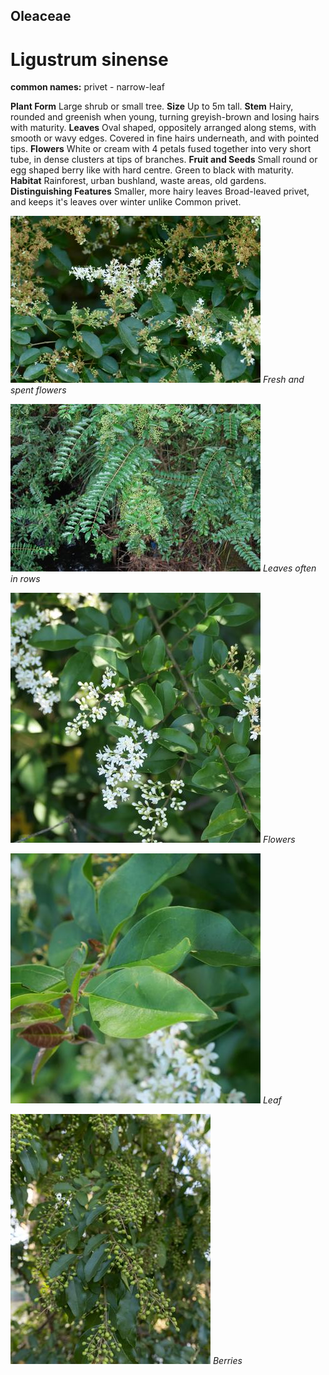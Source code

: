 ## Oleaceae
# Ligustrum sinense
**common names:** privet - narrow-leaf

**Plant Form** Large shrub or small tree. **Size** Up to 5m tall. **Stem** Hairy, rounded and greenish when young, turning greyish-brown and losing hairs with maturity. **Leaves** Oval shaped, oppositely arranged along stems, with smooth or wavy edges. Covered in fine hairs underneath, and with pointed tips. **Flowers** White or cream with 4 petals fused together into very short tube, in dense clusters at tips of branches. **Fruit and Seeds** Small round or egg shaped berry like with hard centre. Green to black with maturity. **Habitat** Rainforest, urban bushland, waste areas, old gardens. **Distinguishing Features** Smaller, more hairy leaves Broad-leaved privet, and keeps it's leaves over winter unlike Common privet.


![Fresh and spent flowers](8449_P6880718.jpg)
   *Fresh and spent flowers* 

![Leaves often in rows](13209_DSC_01132.jpg)
   *Leaves often in rows* 

![Flowers](68520_P1000541.jpg)
   *Flowers* 

![Leaf](65173_P1042809.jpg)
   *Leaf* 

![Berries](78649__SDI8497.jpg)
   *Berries* 

